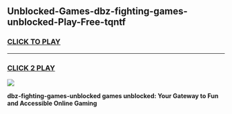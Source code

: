 
## Unblocked-Games-dbz-fighting-games-unblocked-Play-Free-tqntf
<h3>
<a href="https://premium76.site?title=dbz-fighting-games-unblocked&ref=23A">CLICK TO PLAY</a></h3>
<hr>

<h3>
<a href="https://premium76.site?title=dbz-fighting-games-unblocked&ref=23A">CLICK 2 PLAY</a>
  
</h3>

<a href="https://premium76.site?title=dbz-fighting-games-unblocked&ref=23A"><img src="https://clearcache.store/games.png"></a>


**dbz-fighting-games-unblocked games unblocked: Your Gateway to Fun and Accessible Online Gaming**
